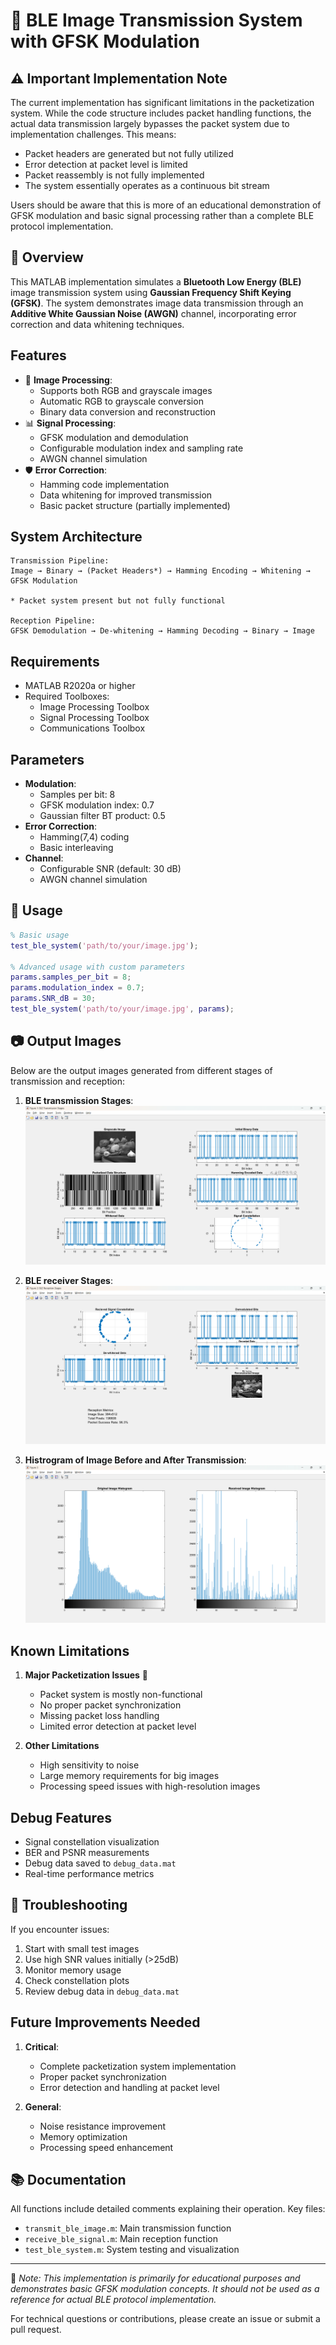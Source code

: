 # 📱 BLE Image Transmission System with GFSK Modulation

## ⚠️ Important Implementation Note
The current implementation has significant limitations in the packetization system. While the code structure includes packet handling functions, the actual data transmission largely bypasses the packet system due to implementation challenges. This means:
- Packet headers are generated but not fully utilized
- Error detection at packet level is limited
- Packet reassembly is not fully implemented
- The system essentially operates as a continuous bit stream

Users should be aware that this is more of an educational demonstration of GFSK modulation and basic signal processing rather than a complete BLE protocol implementation.

## 🎯 Overview
This MATLAB implementation simulates a **Bluetooth Low Energy (BLE)** image transmission system using **Gaussian Frequency Shift Keying (GFSK)**. The system demonstrates image data transmission through an **Additive White Gaussian Noise (AWGN)** channel, incorporating error correction and data whitening techniques.

## Features
- 🎨 **Image Processing**: 
  - Supports both RGB and grayscale images
  - Automatic RGB to grayscale conversion
  - Binary data conversion and reconstruction
- 📊 **Signal Processing**:
  - GFSK modulation and demodulation
  - Configurable modulation index and sampling rate
  - AWGN channel simulation
- 🛡️ **Error Correction**:
  - Hamming code implementation
  - Data whitening for improved transmission
  - Basic packet structure (partially implemented)

## System Architecture

```
Transmission Pipeline:
Image → Binary → (Packet Headers*) → Hamming Encoding → Whitening → GFSK Modulation

* Packet system present but not fully functional

Reception Pipeline:
GFSK Demodulation → De-whitening → Hamming Decoding → Binary → Image
```

## Requirements
- MATLAB R2020a or higher
- Required Toolboxes:
  - Image Processing Toolbox
  - Signal Processing Toolbox
  - Communications Toolbox

## Parameters
- **Modulation**:
  - Samples per bit: 8
  - GFSK modulation index: 0.7
  - Gaussian filter BT product: 0.5
- **Error Correction**:
  - Hamming(7,4) coding
  - Basic interleaving
- **Channel**:
  - Configurable SNR (default: 30 dB)
  - AWGN channel simulation

## 🚀 Usage
```matlab
% Basic usage
test_ble_system('path/to/your/image.jpg');

% Advanced usage with custom parameters
params.samples_per_bit = 8;
params.modulation_index = 0.7;
params.SNR_dB = 30;
test_ble_system('path/to/your/image.jpg', params);
```

## 📷 Output Images
Below are the output images generated from different stages of transmission and reception:

1. **BLE transmission Stages**:
   ![Original Image](https://github.com/4maan4hmed/BLE-Image-Transmission-System-with-GFSK-Modulation/blob/master/Output/Screenshot%20(501).png)

2. **BLE receiver Stages**:
   ![Transmitted Spectrum](https://github.com/4maan4hmed/BLE-Image-Transmission-System-with-GFSK-Modulation/blob/master/Output/Screenshot%20(502).png)

3. **Histrogram of Image Before and After Transmission**:
   ![Received Image](https://github.com/4maan4hmed/BLE-Image-Transmission-System-with-GFSK-Modulation/blob/master/Output/Screenshot%20(503).png)

## Known Limitations
1. **Major Packetization Issues** 🚨
   - Packet system is mostly non-functional
   - No proper packet synchronization
   - Missing packet loss handling
   - Limited error detection at packet level

2. **Other Limitations**
   - High sensitivity to noise
   - Large memory requirements for big images
   - Processing speed issues with high-resolution images

## Debug Features
- Signal constellation visualization
- BER and PSNR measurements
- Debug data saved to `debug_data.mat`
- Real-time performance metrics

## 🔧 Troubleshooting
If you encounter issues:
1. Start with small test images
2. Use high SNR values initially (>25dB)
3. Monitor memory usage
4. Check constellation plots
5. Review debug data in `debug_data.mat`

## Future Improvements Needed
1. **Critical**:
   - Complete packetization system implementation
   - Proper packet synchronization
   - Error detection and handling at packet level

2. **General**:
   - Noise resistance improvement
   - Memory optimization
   - Processing speed enhancement

## 📚 Documentation
All functions include detailed comments explaining their operation. Key files:
- `transmit_ble_image.m`: Main transmission function
- `receive_ble_signal.m`: Main reception function
- `test_ble_system.m`: System testing and visualization

---

🔬 *Note: This implementation is primarily for educational purposes and demonstrates basic GFSK modulation concepts. It should not be used as a reference for actual BLE protocol implementation.*

For technical questions or contributions, please create an issue or submit a pull request.

